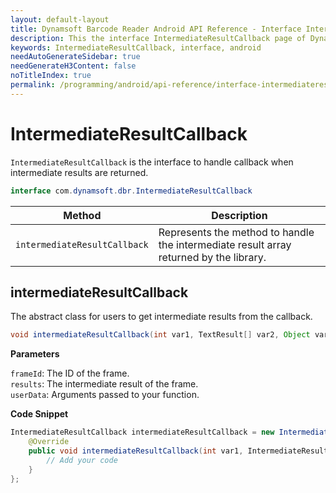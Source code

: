 ```yaml
---
layout: default-layout
title: Dynamsoft Barcode Reader Android API Reference - Interface IntermediateResultCallback
description: This the interface IntermediateResultCallback page of Dynamsoft Barcode Reader for Android SDK.
keywords: IntermediateResultCallback, interface, android
needAutoGenerateSidebar: true
needGenerateH3Content: false
noTitleIndex: true
permalink: /programming/android/api-reference/interface-intermediateresultcallback-v8.9.3.html
---
```


# IntermediateResultCallback

`IntermediateResultCallback` is the interface to handle callback when intermediate results are returned.

```java
interface com.dynamsoft.dbr.IntermediateResultCallback
```

| Method | Description |
| ------ | ----------- |
| `intermediateResultCallback` | Represents the method to handle the intermediate result array returned by the library. |

## intermediateResultCallback

The abstract class for users to get intermediate results from the callback.

```java
void intermediateResultCallback(int var1, TextResult[] var2, Object var3);
```

**Parameters**

`frameId`: The ID of the frame.  
`results`: The intermediate result of the frame.  
`userData`: Arguments passed to your function.

**Code Snippet**

```java
IntermediateResultCallback intermediateResultCallback = new IntermediateResultCallback() {
    @Override
    public void intermediateResultCallback(int var1, IntermediateResult[] var2, Object var3) {
        // Add your code
    }
};
```

